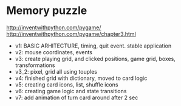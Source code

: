 # Memory puzzle

http://inventwithpython.com/pygame/
http://inventwithpython.com/pygame/chapter3.html

- v1:    BASIC ARHITECTURE, timing, quit event. stable application
- v2:    mouse coordinates, events
- v3:    create playing grid, and clicked positions, game grid, boxes, transformations
- v3_2:  pixel, grid all using touples
- v4:    finished grid with dictionary, moved to card logic
- v5:    creating card icons, list, shuffle icons
- v6:    creating game logic and state transitions    
- v7:    add animation of turn card around after 2 sec